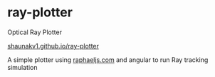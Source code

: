 # ray-plotter
Optical Ray Plotter 


[shaunakv1.github.io/ray-plotter](shaunakv1.github.io/ray-plotter)

A simple plotter using [raphaeljs.com](raphaeljs.com) and angular to run Ray tracking simulation 


